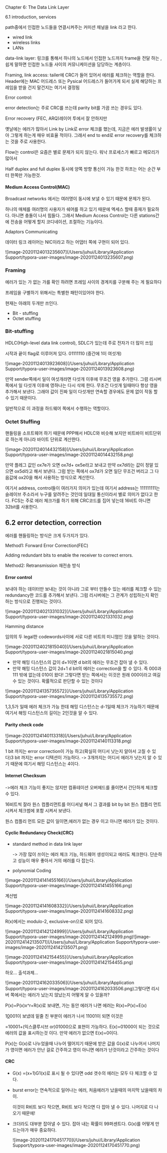 Chapter 6: The Data Link Layer

6.1 introduction, services

path중에서 인접한 노드들을 연결시켜주는 커미션 채널을 link 라고 한다.

- wired link
- wireless links
- LANs

data-link layer: 링크를 통해서 하나의 노드에서 인접한 노드까지 frame을 전달 하는 , 쉽게 말하면 인접한 노드들 사이의 커뮤니케이션을 담당하는 계층이다.



Framing, link access: tailer에 CRC가 들어 있어서 에러를 체크하는 역할을 한다.  Header에는 MAC 어드레스 또는 Pysical 어드레스가 들어가게 되서 실제 해당하는 프레임을 받을 건지 말건지는 여기서 결정됨

Error control:

error detection는 주로 CRC를 쓰는데 parity bit를 가끔 쓰는 경우도 있다.

Error recovery (FEC, ARQ)레이어 투에서 잘 안하지만 

옛날에는 에러가 많아서 Link by Link로 error 체크를 했는데, 지금은 에러 발생률이 낮아 그렇게 하는게 매우 비효율 적이다. 그래서 end to end로 error recovery를 체크하는 것을 주로 사용한다.

Flow는 control은 요즘은 별로 문제가 되지 않는다. 워낙 프로세스가 빠르고 메모리가 많아서

Half duplex and full duplex 동시에 양쪽 방향 통신이 가능 한것 하프는 어는 순간 부터 한쪽만 가능한것.



#### Medium Access Control(MAC)

Broadcast networks 에서는 여러명이 동시에 보낼 수 있기 때문에 문제가 된다.

하나의 매체를 여러명의 사용자가 쉐어를 하고 있기 때문에 엑세스 할때 중재가 필요하다. 아니면 충돌이 나서 힘들다.  그래서 Medium Access Control는 다른 stations간에 전송을 어떻게 할지 코디네이션, 조절하는 기능이다.



Adaptors Communicating

데이터 링크 레이어는 NIC이라고 하는 어댑터 쪽에 구현이 되어 있다.  

![image-20201124013235607](/Users/juhui/Library/Application Support/typora-user-images/image-20201124013235607.png)



### Framing 

에러가 있는 가 없는 가를 확인 하려면 프레임 사이의 경계치를 구분해 주는 게 필요하다

프레임을 구별하기 위해서는 특별한 패턴이있어야 한다.

현재는 아래의 두개만 쓰인다.

- Bit - stuffing
- Octet stuffing



### Bit-stuffing

HDLC(High-level data link control), SDLC가 있는데 주로 전자가 더 많이 쓰임

시작과 끝이 flag로 이루어져 있다. 01111110 (중간에 1이 여섯개)

![image-20201124013923608](/Users/juhui/Library/Application Support/typora-user-images/image-20201124013923608.png)

만약 sender쪽에서 일이 여섯개라면 다섯개 이후에 무조건 영을 추가한다. 그럼 리시버쪽에서 일 다섯개 이후에 영하나는 다시 삭제 한다. 무조건 다섯개 일때마다 항상 영을 추가해서 보낸다. 그래야 값이 진짜 일이 다섯개만 연속할 경우에도 문제 없이 작동 할 수 있기 때문이다.

일반적으로 이 과정을 하드웨어 쪽에서 수행하는 역할이다. 



### Octet Stuffing 

핸들링을 소프트웨어 하기 때문에 PPP해서 HDLC와 비슷해 보지만 비트바이 비트단위로 하는게 아니라 바이트 단위로 계산한다. 

![image-20201124014432158](/Users/juhui/Library/Application Support/typora-user-images/image-20201124014432158.png)



만약 플레그 값인 ox7e가 오면 ox7d+ ox5e라고 보내고 만약 ox7d라는 값이 정말 있으면 ox5d라고 해서 보낸다.  그럼 받는 쪽에서 ox7d가 오면 일단 무조건 버리고 그 다음값에 ox20을 해서 사용하는 방식으로 계산한다. 

여기서 address, control들이 여러가지 의미가 있는데 여기서 address는 111111111는 슬레이브 주소라서 누구를 알려주는 것인데 일대일 통신이라서 별로 의미가 없다고 한다. FCS는 주로 에러 체크가를 하기 위해 CRC코드를 집어 넣는데 16비트 아니면 32bit를 사용한다.



## 6.2 error detection, correction

 에러를 핸들링하는 방식은 크게 두가지가 있다.

Method1: Forward Error Correction(FEC)

Adding redundant bits to enable the receiver to correct errors.

Method2: Retransmission 재전송 방식



#### Error control

보내야 하는 데이터만 보내는 것이 아니라 그로 부터 만들수 있는 에러를 체크할 수 있는 redundancy한 코드를 추가해서 보낸다. 그럼 리시버에는 그 관계가 성립하는지 확인하는 방식으로 진행되는 것이다.

 

![image-20201124021331032](/Users/juhui/Library/Application Support/typora-user-images/image-20201124021331032.png)

Hamming distance

임의의 두 legal한 codewords사이에 서로 다른 비트의 미니멈인 것을 말하는 것이다. 

![image-20201124021815040](/Users/juhui/Library/Application Support/typora-user-images/image-20201124021815040.png)

- 만약 해밍 디스턴스의 값이 d+1이면 d bit의 에러는 무조건 잡아 낼 수 있다.
- 만약 해밍 디스턴스 값이 2d+1 d bit의 에러는 correction을 할 수 있다. 즉 000과 111 밖에 없는데 010이 왔다! 그렇다면 받는 쪽에서는 이것은 원래 000이라고 여길 수 있는 것이다. 확률적으로 판단할 수 있는 것이다

![image-20201124135735572](/Users/juhui/Library/Application Support/typora-user-images/image-20201124135735572.png)

1,3,5가 일때 에러 체크가 가능 한데 해밍 디스턴스는 d-1일때 체크가 가능하기 때문에 여기서 해밍 디스턴스의 길이는 2인것을 알 수 있다.





#### Parity check code

![image-20201124140113318](/Users/juhui/Library/Application Support/typora-user-images/image-20201124140113318.png)

1 bit 까지는 error correction이 가능 하고(확실히 어디서 낫는지 알아서 고칠 수 있다)3 bit 까지는 error 디텍션이 가능하다. -> 3개까지는 어디서 에러가 낫는지 알 수 있기 때문에 여기서 해밍 디스턴스는 4이다. 



#### Internet Checksum

->에러 체크 기능이 좋지는 않지만 컴퓨테이션 오버헤드를 줄이면서 간단하게 체크할 수 있다. 

16비트씩 잘라 원스 컴플리먼트를 어디셔널 해서 그 결과를 bit by bit 원스 컴플리 먼트 시켜서 체크썸에 포함 시켜서 보낸다.

원스 컴플리 먼트 모든 값이 일이면,에러가 없는 경우 이고 아니면 에러가 있는 것이다.



#### Cyclic Redundancy Check(CRC)

- standard method in data link layer

  -> 가장 많이 쓰이는 에러 체크 기능, 하드웨어 생성이되고 에러도 체크한다. 단순하고 성능이 매우 좋아서 거의 에러를 다 잡는다.

- polynomial Coding 

![image-20201124141455166](/Users/juhui/Library/Application Support/typora-user-images/image-20201124141455166.png)

계산법

![image-20201124141608332](/Users/juhui/Library/Application Support/typora-user-images/image-20201124141608332.png)



R(x)에서는 modulo-2, exclusive-on으로 되어 있다.

![image-20201124142124999](/Users/juhui/Library/Application Support/typora-user-images/image-20201124142124999.png)![image-20201124142135071](/Users/juhui/Library/Application Support/typora-user-images/image-20201124142135071.png)

![image-20201124142154455](/Users/juhui/Library/Application Support/typora-user-images/image-20201124142154455.png)

하오... 출석과제...



![image-20201124162033506](/Users/juhui/Library/Application Support/typora-user-images/image-20201124162033506.png)그렇다면 리시버 쪽에서는 에러가 났는지 않났는지 어떻게 알 수 있을까?

P(x)=P(x)x^r+R(x)로 보내면, 가는 동안 에러가 나면 에러는 R(x)=P(x)+E(x)

1<u>0</u>001이 보냈데 밑줄 친 부분이 에러가 나서 11001이 되면 이것은

=10001+(익스클루시브 or)01000으로 표현이 가능하다. E(x)=01000이 되는 것으로 에러의 값을 표시하는것 이다. 만약 에러가 없으면 E(x)=0이다.

P(x)는 G(x)로 나누었을때 나누어 떨어지기 때문에 받은 값을 G(x)로 나누어서 나머지가 영이면 에러가 안난 걸로 간주하고 영이 아니면 에러가 난것이라고 간주하는 것이다



#### CRC

- G(x) =(x+1)G1(x)로 표시 될 수 있다면 odd 갯수의 에러는 모두 다 체크할 수 있다.

- burst error는 연속적으로 일어나는 에러, 처음에러가 났을때의 마지막 났을때의 차이. 

  이것이 R비트 보다 작으면, R비트 보다 작으면 다 잡아 낼 수 있다. 나머지로 다 나오기 때문에!

- 크더라도 대부분 잡아낼 수 있다. 잡아 내는 확률이 99퍼센트다. G(x)를 어떻게 만드는야가 매우 중요하다.

  ![image-20201124170451770](/Users/juhui/Library/Application Support/typora-user-images/image-20201124170451770.png)



